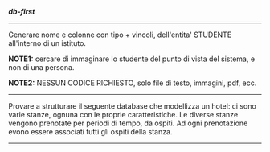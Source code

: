 <strong><i>db-first</i></strong>

<hr>

<p>Generare nome e colonne con tipo + vincoli, dell'entita' STUDENTE all'interno di un istituto.</p>

<p><strong>NOTE1:</strong> cercare di immaginare lo studente del punto di vista del sistema, e non di una persona. </p>
<p><strong>NOTE2:</strong> NESSUN CODICE RICHIESTO, solo file di testo, immagini, pdf, ecc. </p>

<hr>

<p>Provare a strutturare il seguente database che modellizza un hotel: ci sono varie stanze, ognuna con le proprie caratteristiche. Le diverse stanze vengono prenotate per periodi di tempo, da ospiti. Ad ogni prenotazione  evono essere associati tutti gli ospiti della stanza. </p>

<hr>